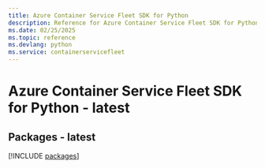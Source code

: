 ```yaml
---
title: Azure Container Service Fleet SDK for Python
description: Reference for Azure Container Service Fleet SDK for Python
ms.date: 02/25/2025
ms.topic: reference
ms.devlang: python
ms.service: containerservicefleet
---
```

# Azure Container Service Fleet SDK for Python - latest
## Packages - latest
[!INCLUDE [packages](container-service-fleet-index.md)]